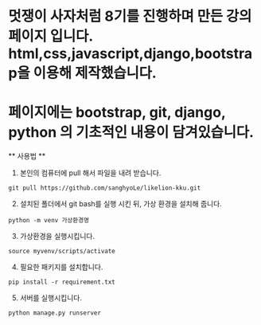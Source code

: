 # 멋쟁이 사자처럼 8기를 진행하며 만든 강의 페이지 입니다. html,css,javascript,django,bootstrap을 이용해 제작했습니다.
# 페이지에는 bootstrap, git, django, python 의 기초적인 내용이 담겨있습니다.



** 사용법 ** 

1. 본인의 컴퓨터에 pull 해서 파일을 내려 받습니다.

``` git pull https://github.com/sanghyoLe/likelion-kku.git ```

2. 설치된 폴더에서 git bash를 실행 시킨 뒤, 가상 환경을 설치해 줍니다.

``` python -m venv 가상환경명 ```

3. 가상환경을 실행시킵니다.

``` source myvenv/scripts/activate ```

4. 필요한 패키지를 설치합니다.

``` pip install -r requirement.txt ```

5. 서버를 실행시킵니다.

``` python manage.py runserver ```
